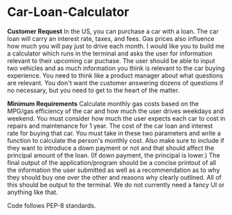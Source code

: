 # Car-Loan-Calculator
**Customer Request**
In the US, you can purchase a car with a loan. The car loan will carry an interest rate, taxes, and fees. Gas prices also influence how much you will pay just to drive each month. I would like you to build me a calculator which runs in the terminal and asks the user for information relevant to their upcoming car puchase. The user should be able to input two vehicles and as much information you think is relevant to the car buying experience. You need to think like a product manager about what questions are relevant. You don't want the customer answering dozens of questions if no necessary, but you need to get to the heart of the matter. 

**Minimum Requirements**
Calculate monthly gas costs based on the MPG/gas efficiency of the car and how much the user drives weekdays and weekend. 
You must consider how much the user expects each car to cost in repairs and maintenance for 1 year. 
The cost of the car loan and interest rate for buying that car. You must take in these two parameters and write a function to calculate the person's monthly cost. Also make sure to include if they want to introduce a down payment or not and that should affect the principal amount of the loan. (If down payment, the principal is lower.) 
The final output of the application/program should be a concise printout of all the information the user submitted as well as a recommendation as to why they should buy one over the other and reasons why clearly outlined. 
All of this should be output to the terminal. We do not currently need a fancy UI or anything like that. 

Code follows PEP-8 standards. 
